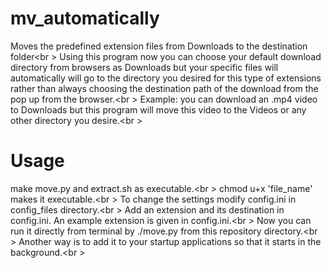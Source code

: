 # mv_automatically
Moves the predefined extension files from Downloads to the destination folder<br \>
Using this program now you can choose your default download directory from browsers as Downloads but your specific files will automatically will go to the directory you desired for this type of extensions rather than always choosing the destination path of the download from the pop up from the browser.<br \>
Example: you can download an .mp4 video to Downloads but this program will move this video to the Videos or any other directory you desire.<br \>

# Usage
make move.py and extract.sh as executable.<br \>
chmod u+x 'file_name' makes it executable.<br \>
To change the settings modify config.ini in config_files directory.<br \>
Add an extension and its destination in config.ini. An example extension is given in config.ini.<br \>
Now you can run it directly from terminal by ./move.py from this repository directory.<br \>
Another way is to add it to your startup applications so that it starts in the background.<br \>

